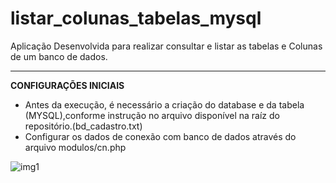 # listar_colunas_tabelas_mysql
Aplicação Desenvolvida para realizar consultar e listar as tabelas e Colunas de um banco de dados.

-----------------------

**CONFIGURAÇÕES INICIAIS**
- Antes da execução, é necessário a criação do database e da tabela  (MYSQL),conforme instrução no arquivo disponível na raíz do repositório.(bd_cadastro.txt)
- Configurar os dados de conexão com banco de dados através do arquivo modulos/cn.php


![img1](https://user-images.githubusercontent.com/49642934/147925449-7b51b955-750f-41d9-9934-eaf9f7e808a3.png)

